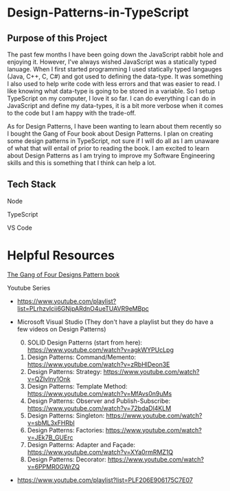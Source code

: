 # Design-Patterns-in-TypeScript

## Purpose of this Project
The past few months I have been going down the JavaScript rabbit hole and enjoying it. However, I've always wished JavaScript was a statically typed lanuage. When I first started programming I used statically typed langauges (Java, C++, C, C#) and got used to defining the data-type. It was something I also used to help write code with less errors and that was easier to read. I like knowing what data-type is going to be stored in a variable. So I setup TypeScript on my computer, I love it so far. I can do everything I can do in JavaScript and define my data-types, it is a bit more verbose when it comes to the code but I am happy with the trade-off. 

As for Design Patterns, I have been wanting to learn about them recently so I bought the Gang of Four book about Design Patterns. I plan on creating some design patterns in TypeScript, not sure if I will do all as I am unaware of what that will entail of prior to reading the book. I am excited to learn about Design Patterns as I am trying to improve my Software Engineering skills and this is something that I think can help a lot.

## Tech Stack

Node

TypeScript

VS Code

# Helpful Resources
[The Gang of Four Designs Pattern book](https://www.amazon.com/Design-Patterns-Object-Oriented-Addison-Wesley-Professional-ebook/dp/B000SEIBB8)

Youtube Series

  * https://www.youtube.com/playlist?list=PLrhzvIcii6GNjpARdnO4ueTUAVR9eMBpc
  
  * Microsoft Visual Studio (They don't have a playlist but they do have a few videos on Design Patterns)
    
       0. SOLID Design Patterns (start from here):   https://www.youtube.com/watch?v=agkWYPUcLpg
       1. Design Patterns: Command/Memento:   https://www.youtube.com/watch?v=zRbHlDeon3E
       2. Design Patterns: Strategy:   https://www.youtube.com/watch?v=QZIvlny1Onk
       3. Design Patterns: Template Method:   https://www.youtube.com/watch?v=MfAvs0n9uMs
       4. Design Patterns: Observer and Publish-Subscribe:   https://www.youtube.com/watch?v=72bdaDl4KLM
       5. Design Patterns: Singleton:   https://www.youtube.com/watch?v=sbML3xFHRbI
       6. Design Patterns: Factories:   https://www.youtube.com/watch?v=JEk7B_GUErc
       7. Design Patterns: Adapter and Façade:   https://www.youtube.com/watch?v=XYa0rmRMZ1Q
       8. Design Patterns: Decorator:   https://www.youtube.com/watch?v=6PPMR0GWrZQ

  * https://www.youtube.com/playlist?list=PLF206E906175C7E07
